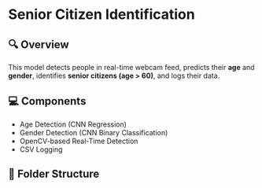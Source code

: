# Senior Citizen Identification

## 🔍 Overview
This model detects people in real-time webcam feed, predicts their **age** and **gender**, identifies **senior citizens (age > 60)**, and logs their data.

## 💻 Components
- Age Detection (CNN Regression)
- Gender Detection (CNN Binary Classification)
- OpenCV-based Real-Time Detection
- CSV Logging

## 📂 Folder Structure
